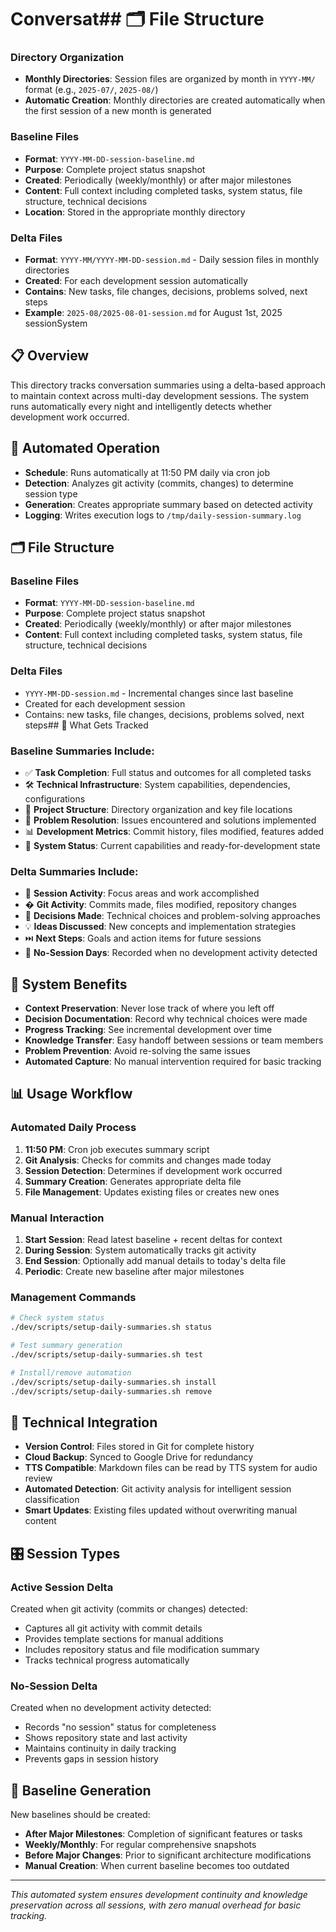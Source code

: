 # Conversat## 🗂️ File Structure

### Directory Organization
- **Monthly Directories**: Session files are organized by month in `YYYY-MM/` format (e.g., `2025-07/`, `2025-08/`)
- **Automatic Creation**: Monthly directories are created automatically when the first session of a new month is generated

### Baseline Files
- **Format**: `YYYY-MM-DD-session-baseline.md`
- **Purpose**: Complete project status snapshot
- **Created**: Periodically (weekly/monthly) or after major milestones
- **Content**: Full context including completed tasks, system status, file structure, technical decisions
- **Location**: Stored in the appropriate monthly directory

### Delta Files  
- **Format**: `YYYY-MM/YYYY-MM-DD-session.md` - Daily session files in monthly directories
- **Created**: For each development session automatically
- **Contains**: New tasks, file changes, decisions, problems solved, next steps
- **Example**: `2025-08/2025-08-01-session.md` for August 1st, 2025 sessionSystem

## 📋 Overview
This directory tracks conversation summaries using a delta-based approach to maintain context across multi-day development sessions. The system runs automatically every night and intelligently detects whether development work occurred.

## 🤖 Automated Operation
- **Schedule**: Runs automatically at 11:50 PM daily via cron job
- **Detection**: Analyzes git activity (commits, changes) to determine session type
- **Generation**: Creates appropriate summary based on detected activity
- **Logging**: Writes execution logs to `/tmp/daily-session-summary.log`

## 🗂️ File Structure

### Baseline Files
- **Format**: `YYYY-MM-DD-session-baseline.md`
- **Purpose**: Complete project status snapshot
- **Created**: Periodically (weekly/monthly) or after major milestones
- **Content**: Full context including completed tasks, system status, file structure, technical decisions

### Delta Files  
- `YYYY-MM-DD-session.md` - Incremental changes since last baseline
- Created for each development session
- Contains: new tasks, file changes, decisions, problems solved, next steps## 📝 What Gets Tracked

### Baseline Summaries Include:
- ✅ **Task Completion**: Full status and outcomes for all completed tasks
- 🛠️ **Technical Infrastructure**: System capabilities, dependencies, configurations
- 📁 **Project Structure**: Directory organization and key file locations
- 🎯 **Problem Resolution**: Issues encountered and solutions implemented
- 📊 **Development Metrics**: Commit history, files modified, features added
- 🔧 **System Status**: Current capabilities and ready-for-development state

### Delta Summaries Include:
- 🔄 **Session Activity**: Focus areas and work accomplished
- � **Git Activity**: Commits made, files modified, repository changes
- 💭 **Decisions Made**: Technical choices and problem-solving approaches
- 💡 **Ideas Discussed**: New concepts and implementation strategies
- ⏭️ **Next Steps**: Goals and action items for future sessions
- 🚫 **No-Session Days**: Recorded when no development activity detected

## 🎯 System Benefits
- **Context Preservation**: Never lose track of where you left off
- **Decision Documentation**: Record why technical choices were made
- **Progress Tracking**: See incremental development over time
- **Knowledge Transfer**: Easy handoff between sessions or team members
- **Problem Prevention**: Avoid re-solving the same issues
- **Automated Capture**: No manual intervention required for basic tracking

## 📊 Usage Workflow

### Automated Daily Process
1. **11:50 PM**: Cron job executes summary script
2. **Git Analysis**: Checks for commits and changes made today
3. **Session Detection**: Determines if development work occurred
4. **Summary Creation**: Generates appropriate delta file
5. **File Management**: Updates existing files or creates new ones

### Manual Interaction
1. **Start Session**: Read latest baseline + recent deltas for context
2. **During Session**: System automatically tracks git activity
3. **End Session**: Optionally add manual details to today's delta file
4. **Periodic**: Create new baseline after major milestones

### Management Commands
```bash
# Check system status
./dev/scripts/setup-daily-summaries.sh status

# Test summary generation
./dev/scripts/setup-daily-summaries.sh test

# Install/remove automation
./dev/scripts/setup-daily-summaries.sh install
./dev/scripts/setup-daily-summaries.sh remove
```

## 🔧 Technical Integration
- **Version Control**: Files stored in Git for complete history
- **Cloud Backup**: Synced to Google Drive for redundancy
- **TTS Compatible**: Markdown files can be read by TTS system for audio review
- **Automated Detection**: Git activity analysis for intelligent session classification
- **Smart Updates**: Existing files updated without overwriting manual content

## 🎛️ Session Types

### Active Session Delta
Created when git activity (commits or changes) detected:
- Captures all git activity with commit details
- Provides template sections for manual additions
- Includes repository status and file modification summary
- Tracks technical progress automatically

### No-Session Delta  
Created when no development activity detected:
- Records "no session" status for completeness
- Shows repository state and last activity
- Maintains continuity in daily tracking
- Prevents gaps in session history

## 🔄 Baseline Generation
New baselines should be created:
- **After Major Milestones**: Completion of significant features or tasks
- **Weekly/Monthly**: For regular comprehensive snapshots
- **Before Major Changes**: Prior to significant architecture modifications
- **Manual Creation**: When current baseline becomes too outdated

---
*This automated system ensures development continuity and knowledge preservation across all sessions, with zero manual overhead for basic tracking.*
